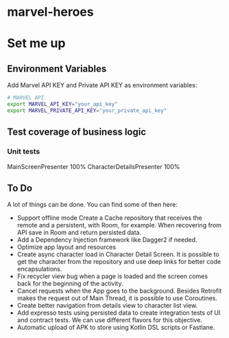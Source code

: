 # marvel-heroes


# Set me up

## Environment Variables

Add Marvel API KEY and Private API KEY as environment variables:
```bash
# MARVEL API
export MARVEL_API_KEY="your_api_key"
export MARVEL_PRIVATE_API_KEY="your_private_api_key"
```


## Test coverage of business logic
### Unit tests
MainScreenPresenter	100%
CharacterDetailsPresenter 100%

## To Do
A lot of things can be done. You can find some of then here:
- Support offline mode
  Create a Cache repository that receives the remote and a persistent, with Room, for example. When recovering from API save in Room and return persisted data. 
- Add a Dependency Injection framework like Dagger2 if needed.
- Optimize app layout and resources
- Create async character load in Character Detail Screen. 
It is possible to get the character from the repository and use deep links for better code encapsulations.
- Fix recycler view bug when a page is loaded and the screen comes back for the beginning of the activity.
- Cancel requests when the App goes to the background.
Besides Retrofit makes the request out of Main Thread, it is possible to use Coroutines.
- Create better navigation from details view to character list view.
- Add expresso tests using persisted data to create integration tests of UI and contract tests. We can use different flavors for this objective.
- Automatic upload of APK to store using Kotlin DSL scripts or Fastlane.